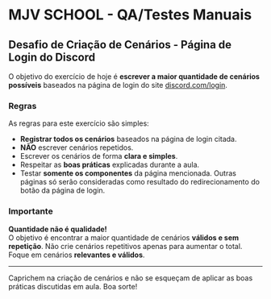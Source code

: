 # MJV SCHOOL - QA/Testes Manuais
## Desafio de Criação de Cenários - Página de Login do Discord

O objetivo do exercício de hoje é **escrever a maior quantidade de cenários possíveis** baseados na página de login do site [discord.com/login](https://discord.com/login).

### Regras

As regras para este exercício são simples:

- **Registrar todos os cenários** baseados na página de login citada.
- **NÃO** escrever cenários repetidos.
- Escrever os cenários de forma **clara e simples**.
- Respeitar as **boas práticas** explicadas durante a aula.
- Testar **somente os componentes** da página mencionada. Outras páginas só serão consideradas como resultado do redirecionamento do botão da página de login.

### Importante

**Quantidade não é qualidade!**  
O objetivo é encontrar a maior quantidade de cenários **válidos e sem repetição**. Não crie cenários repetitivos apenas para aumentar o total. Foque em cenários **relevantes e válidos**.

---

Caprichem na criação de cenários e não se esqueçam de aplicar as boas práticas discutidas em aula. Boa sorte!
